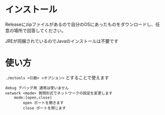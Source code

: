 # インストール
Releaseにzipファイルがあるので自分のOSにあったものをダウンロードし、任意の場所で回答してください。

JREが同梱されているのでJavaのインストールは不要です
# 使い方

`./mstools <引数> <オプション>`
とすることで使えます
```text
debug デバッグ用 通常は使いません
network <mode> 質問形式でネットワークの設定を変更します
    mode:[open,close]
        open ポートを開きます
        close ポートを閉じます
```